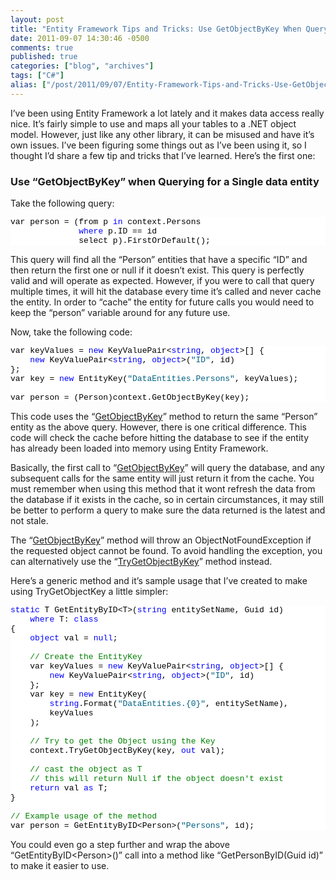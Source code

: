 ```yaml
---
layout: post
title: "Entity Framework Tips and Tricks: Use GetObjectByKey When Querying a Single Entity"
date: 2011-09-07 14:30:46 -0500
comments: true
published: true
categories: ["blog", "archives"]
tags: ["C#"]
alias: ["/post/2011/09/07/Entity-Framework-Tips-and-Tricks-Use-GetObjectByKey-When-Querying-a-Single-Entity", "/post/2011/09/07/entity-framework-tips-and-tricks-use-getobjectbykey-when-querying-a-single-entity"]
---
```

<!-- more -->
<p>I’ve been using Entity Framework a lot lately and it makes data access really nice. It’s fairly simple to use and maps all your tables to a .NET object model. However, just like any other library, it can be misused and have it’s own issues. I’ve been figuring some things out as I’ve been using it, so I thought I’d share a few tip and tricks that I’ve learned. Here’s the first one:</p>  <h3>Use “GetObjectByKey” when Querying for a Single data entity</h3>  <p>Take the following query:</p>  <pre class="csharpcode">var person = (from p <span class="kwrd">in</span> context.Persons
              <span class="kwrd">where</span> p.ID == id
              select p).FirstOrDefault();</pre>
<style type="text/css">
.csharpcode, .csharpcode pre
{
	font-size: small;
	color: black;
	font-family: consolas, "Courier New", courier, monospace;
	background-color: #ffffff;
	/*white-space: pre;*/
}
.csharpcode pre { margin: 0em; }
.csharpcode .rem { color: #008000; }
.csharpcode .kwrd { color: #0000ff; }
.csharpcode .str { color: #006080; }
.csharpcode .op { color: #0000c0; }
.csharpcode .preproc { color: #cc6633; }
.csharpcode .asp { background-color: #ffff00; }
.csharpcode .html { color: #800000; }
.csharpcode .attr { color: #ff0000; }
.csharpcode .alt 
{
	background-color: #f4f4f4;
	width: 100%;
	margin: 0em;
}
.csharpcode .lnum { color: #606060; }</style>

<p>This query will find all the “Person” entities that have a specific “ID” and then return the first one or null if it doesn’t exist. This query is perfectly valid and will operate as expected. However, if you were to call that query multiple times, it will hit the database every time it’s called and never cache the entity. In order to “cache” the entity for future calls you would need to keep the “person” variable around for any future use.</p>

<p>Now, take the following code:</p>

<pre class="csharpcode">var keyValues = <span class="kwrd">new</span> KeyValuePair&lt;<span class="kwrd">string</span>, <span class="kwrd">object</span>&gt;[] {
    <span class="kwrd">new</span> KeyValuePair&lt;<span class="kwrd">string</span>, <span class="kwrd">object</span>&gt;(<span class="str">&quot;ID&quot;</span>, id)
};
var key = <span class="kwrd">new</span> EntityKey(<span class="str">&quot;DataEntities.Persons&quot;</span>, keyValues);

var person = (Person)context.GetObjectByKey(key);</pre>

<p>This code uses the “<a href="http://msdn.microsoft.com/en-us/library/system.data.objects.objectcontext.getobjectbykey.aspx">GetObjectByKey</a>” method to return the same “Person” entity as the above query. However, there is one critical difference. This code will check the cache before hitting the database to see if the entity has already been loaded into memory using Entity Framework.</p>

<p>Basically, the first call to “<a href="http://msdn.microsoft.com/en-us/library/system.data.objects.objectcontext.getobjectbykey.aspx">GetObjectByKey</a>” will query the database, and any subsequent calls for the same entity will just return it from the cache. You must remember when using this method that it wont refresh the data from the database if it exists in the cache, so in certain circumstances, it may still be better to perform a query to make sure the data returned is the latest and not stale.</p>

<p>The “<a href="http://msdn.microsoft.com/en-us/library/system.data.objects.objectcontext.getobjectbykey.aspx">GetObjectByKey</a>” method will throw an ObjectNotFoundException if the requested object cannot be found. To avoid handling the exception, you can alternatively use the “<a href="http://msdn.microsoft.com/en-us/library/bb738728.aspx">TryGetObjectByKey</a>” method instead.</p>

<p>Here’s a generic method and it’s sample usage that I’ve created to make using TryGetObjectKey a little simpler:</p>

<pre class="csharpcode"><span class="kwrd">static</span> T GetEntityByID&lt;T&gt;(<span class="kwrd">string</span> entitySetName, Guid id)
    <span class="kwrd">where</span> T: <span class="kwrd">class</span>
{
    <span class="kwrd">object</span> val = <span class="kwrd">null</span>;

    <span class="rem">// Create the EntityKey</span>
    var keyValues = <span class="kwrd">new</span> KeyValuePair&lt;<span class="kwrd">string</span>, <span class="kwrd">object</span>&gt;[] {
        <span class="kwrd">new</span> KeyValuePair&lt;<span class="kwrd">string</span>, <span class="kwrd">object</span>&gt;(<span class="str">&quot;ID&quot;</span>, id)
    };
    var key = <span class="kwrd">new</span> EntityKey(
        <span class="kwrd">string</span>.Format(<span class="str">&quot;DataEntities.{0}&quot;</span>, entitySetName),
        keyValues
    );

    <span class="rem">// Try to get the Object using the Key</span>
    context.TryGetObjectByKey(key, <span class="kwrd">out</span> val);

    <span class="rem">// cast the object as T</span>
    <span class="rem">// this will return Null if the object doesn't exist</span>
    <span class="kwrd">return</span> val <span class="kwrd">as</span> T;
}

<span class="rem">// Example usage of the method</span>
var person = GetEntityByID&lt;Person&gt;(<span class="str">&quot;Persons&quot;</span>, id);</pre>

<p>You could even go a step further and wrap the above “GetEntityByID&lt;Person&gt;()” call into a method like “GetPersonByID(Guid id)” to make it easier to use.</p>

